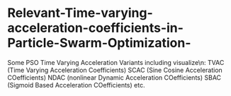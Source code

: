 # Relevant-Time-varying-acceleration-coefficients-in-Particle-Swarm-Optimization-
Some PSO Time Varying Acceleration Variants including visualize\n: 
TVAC (Time Varying Acceleration Coefficients)
SCAC (Sine Cosine Acceleration COefficients)
NDAC (nonlinear Dynamic Acceleration COefficients)
SBAC (Sigmoid Based Acceleration COefficients) etc.

